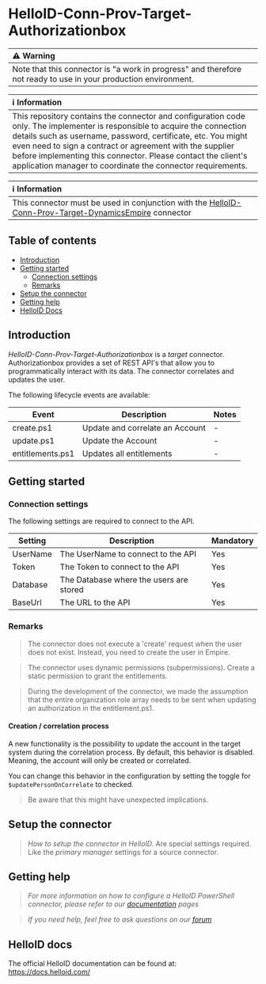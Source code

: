
# HelloID-Conn-Prov-Target-Authorizationbox

| :warning: Warning |
|:---------------------------|
| Note that this connector is "a work in progress" and therefore not ready to use in your production environment. |

| :information_source: Information |
|:---------------------------|
| This repository contains the connector and configuration code only. The implementer is responsible to acquire the connection details such as username, password, certificate, etc. You might even need to sign a contract or agreement with the supplier before implementing this connector. Please contact the client's application manager to coordinate the connector requirements. |

| :information_source: Information |
|:---------------------------|
| This connector must be used in conjunction with the [HelloID-Conn-Prov-Target-DynamicsEmpire](https://github.com/Tools4everBV/HelloID-Conn-Prov-Target-DynamicsEmpire) connector |

## Table of contents

- [Introduction](#Introduction)
- [Getting started](#Getting-started)
  + [Connection settings](#Connection-settings)
  + [Remarks](#Remarks)
- [Setup the connector](@Setup-The-Connector)
- [Getting help](#Getting-help)
- [HelloID Docs](#HelloID-docs)

## Introduction

_HelloID-Conn-Prov-Target-Authorizationbox_ is a _target_ connector. Authorizationbox provides a set of REST API's that allow you to programmatically interact with its data. The connector correlates and updates the user.

The following lifecycle events are available:

| Event  | Description | Notes |
|---	 |---	|---	|
| create.ps1 | Update and correlate an Account | - |
| update.ps1 | Update the Account | - |
| entitlements.ps1 | Updates all entitlements | - |


## Getting started

### Connection settings

The following settings are required to connect to the API.

| Setting      | Description                             | Mandatory   |
| ------------ | -----------                             | ----------- |
| UserName     | The UserName to connect to the API      | Yes         |
| Token        | The Token to connect to the API         | Yes         |
| Database     | The Database where the users are stored | Yes         |
| BaseUrl      | The URL to the API                      | Yes         |


### Remarks
> The connector does not execute a 'create' request when the user does not exist. Instead, you need to create the user in Empire.

> The connector uses dynamic permissions (subpermissions). Create a static permission to grant the entitlements.

> During the development of the connector, we made the assumption that the entire organization role array needs to be sent when updating an authorization in the entitlement.ps1.

#### Creation / correlation process

A new functionality is the possibility to update the account in the target system during the correlation process. By default, this behavior is disabled. Meaning, the account will only be created or correlated.

You can change this behavior in the configuration by setting the toggle for `$updatePersonOnCorrelate` to checked.

> Be aware that this might have unexpected implications.

## Setup the connector

> _How to setup the connector in HelloID._ Are special settings required. Like the _primary manager_ settings for a source connector.

## Getting help

> _For more information on how to configure a HelloID PowerShell connector, please refer to our [documentation](https://docs.helloid.com/hc/en-us/articles/360012558020-Configure-a-custom-PowerShell-target-system) pages_

> _If you need help, feel free to ask questions on our [forum](https://forum.helloid.com)_

## HelloID docs

The official HelloID documentation can be found at: https://docs.helloid.com/
